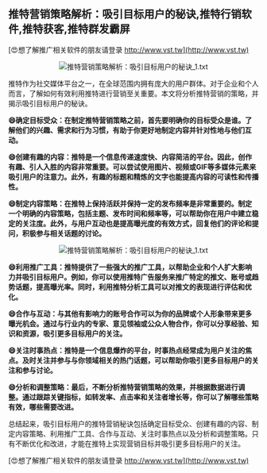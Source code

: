 ## **推特营销策略解析：吸引目标用户的秘诀,推特行销软件,推特获客,推特群发霸屏**

[😍想了解推广相关软件的朋友请登录 http://www.vst.tw](http://www.vst.tw)

 <center><img src="https://vst.tw/MP4/tuiguang/png/6.png" alt="推特营销策略解析：吸引目标用户的秘诀_1.txt"></center>

推特作为社交媒体平台之一，在全球范围内拥有庞大的用户群体。对于企业和个人而言，了解如何有效利用推特进行营销至关重要。本文将分析推特营销的策略，并揭示吸引目标用户的秘诀。

**😄确定目标受众：在制定推特营销策略之前，首先要明确你的目标受众是谁。了解他们的兴趣、需求和行为习惯，有助于你更好地制定内容并针对性地与他们互动。**

**😄创建有趣的内容：推特是一个信息传递速度快、内容简洁的平台。因此，创作有趣、引人入胜的内容非常重要。可以尝试使用图片、视频或GIF等多媒体元素来吸引用户的注意力。此外，有趣的标题和精炼的文字也能提高内容的可读性和传播性。**

**😄制定内容策略：在推特上保持活跃并保持一定的发布频率是非常重要的。制定一个明确的内容策略，包括主题、发布时间和频率等，可以帮助你在用户中建立稳定的关注度。此外，与用户互动也是提高曝光度的有效方式，回复他们的评论和提问，积极参与相关话题的讨论。**

 <center><img src="https://vst.tw/MP4/tuiguang/png/0.png" alt="推特营销策略解析：吸引目标用户的秘诀_1.txt"></center>

**😄利用推广工具：推特提供了一些强大的推广工具，以帮助企业和个人扩大影响力并吸引目标用户。例如，你可以使用推特广告服务来推广特定的推文、账号或趋势话题，提高曝光率。同时，利用推特分析工具可以对推文的表现进行评估和优化。**

**😄合作与互动：与其他有影响力的账号合作可以为你的品牌或个人形象带来更多曝光机会。通过与行业内的专家、意见领袖或公众人物合作，你可以分享经验、知识和资源，吸引更多目标用户的关注。**

**😄关注时事热点：推特是一个信息爆炸的平台，时事热点经常成为用户关注的焦点。及时关注并参与与你领域相关的热门话题，可以帮助你吸引更多目标用户的关注和参与讨论。**

**😄分析和调整策略：最后，不断分析推特营销策略的效果，并根据数据进行调整。通过跟踪关键指标，如转发率、点击率和关注者增长等，你可以了解哪些策略有效，哪些需要改进。**

总结起来，吸引目标用户的推特营销秘诀包括确定目标受众、创建有趣的内容、制定内容策略、利用推广工具、合作与互动、关注时事热点以及分析和调整策略。只有不断优化和改进，才能在推特上实现营销目标并吸引更多目标用户的关注。

[😍想了解推广相关软件的朋友请登录 http://www.vst.tw](http://www.vst.tw)



